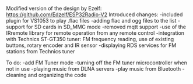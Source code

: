 Modified version of the design by Ezelf:
https://github.com/Edzelf/ESP32Radio-V2
Introduced changes:
-included plugin for VS1053 to play .flac files
-adding flac and ogg files to the list
-support for SD cards in SD_MMC mode
-removed mqtt support
-use of the IRremote library for remote operation from any remote control
-integration with Technics ST-GT350 tuner: FM frequency reading, use of existing buttons, rotary encoder and IR sensor
-displaying RDS services for FM stations from Technics tuner

To do:
-add FM Tuner mode
-turning off the FM tuner microcontroller when not in use
-playing music from DLNA servers
-play music from Bluetooth
-cleaning and organizing the code
